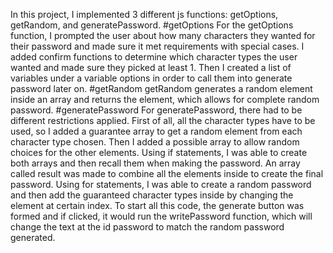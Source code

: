In this project, I implemented 3 different js functions: getOptions, getRandom, and generatePassword.
#getOptions
For the getOptions function, I prompted the user about how many characters they wanted for their password and made sure it met requirements with special cases. I added confirm functions to determine which character types the user wanted and made sure they picked at least 1. Then I created a list of variables under a variable options in order to call them into generate password later on. 
#getRandom
getRandom generates a random element inside an array and returns the element, which allows for complete random password.
#generatePassword
For generatePassword, there had to be different restrictions applied. First of all, all the character types have to be used, so I added a guarantee array to get a random element from each character type chosen. Then I added a possible array to allow random choices for the other elements. Using if statements, I was able to create both arrays and then recall them when making the password. An array called result was made to combine all the elements inside to create the final password. Using for statements, I was able to create a random password and then add the guaranteed character types inside by changing the element at certain index.
To start all this code, the generate button was formed and if clicked, it would run the writePassword function, which will change the text at the id password to match the random password generated.
